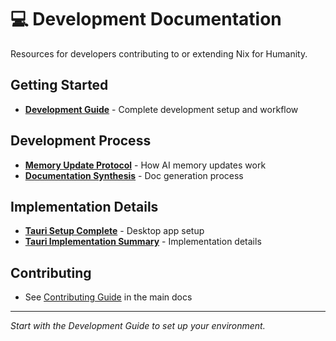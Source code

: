 # 💻 Development Documentation

Resources for developers contributing to or extending Nix for Humanity.

## Getting Started
- **[Development Guide](./DEVELOPMENT.md)** - Complete development setup and workflow

## Development Process
- **[Memory Update Protocol](./MEMORY_UPDATE_PROTOCOL.md)** - How AI memory updates work
- **[Documentation Synthesis](./DOCUMENTATION_SYNTHESIS_COMPLETE.md)** - Doc generation process

## Implementation Details
- **[Tauri Setup Complete](./TAURI_SETUP_COMPLETE.md)** - Desktop app setup
- **[Tauri Implementation Summary](./TAURI_IMPLEMENTATION_SUMMARY.md)** - Implementation details

## Contributing
- See [Contributing Guide](../CONTRIBUTING.md) in the main docs

---

*Start with the Development Guide to set up your environment.*